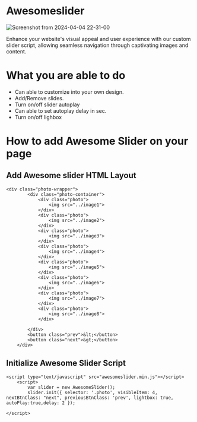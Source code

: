 # Awesomeslider
![Screenshot from 2024-04-04 22-31-00](https://github.com/albinthomasv/awesomeslider/assets/87915601/cf18f8dc-3094-418a-aa4d-47ad9f8bfdee)

Enhance your website's visual appeal and user experience with our custom slider script, allowing seamless navigation through captivating images and content.

# What you are able to do
- Can able to customize into your own design.
- Add/Remove slides.
- Turn on/off slider autoplay
- Can able to set autoplay delay in sec.
- Turn on/off lighbox

# How to add Awesome Slider on your page

## Add  Awesome slider HTML Layout
```
<div class="photo-wrapper">
        <div class="photo-container">
            <div class="photo">
                <img src="../image1">
            </div>
            <div class="photo">
                <img src="../image2">
            </div>
            <div class="photo">
                <img src="../image3">
            </div>
            <div class="photo">
                <img src="../image4">
            </div>
            <div class="photo">
                <img src="../image5">
            </div>
            <div class="photo">
                <img src="../image6">
            </div>
            <div class="photo">
                <img src="../image7">
            </div>
            <div class="photo">
                <img src="../image8">
            </div>

        </div>
        <button class="prev">&lt;</button>
        <button class="next">&gt;</button>
    </div>
```
## Initialize Awesome Slider Script
```
<script type="text/javascript" src="awesomeslider.min.js"></script>
    <script>
        var slider = new AwesomeSlider();
        slider.init({ selector: '.photo', visibleItem: 4, nextBtnClass: "next", previousBtnClass: 'prev', lightbox: true, autoPlay:true,delay: 2 });

</script>
```


